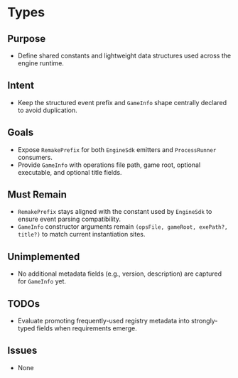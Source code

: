 # Types

## Purpose
- Define shared constants and lightweight data structures used across the engine runtime.

## Intent
- Keep the structured event prefix and `GameInfo` shape centrally declared to avoid duplication.

## Goals
- Expose `RemakePrefix` for both `EngineSdk` emitters and `ProcessRunner` consumers.
- Provide `GameInfo` with operations file path, game root, optional executable, and optional title fields.

## Must Remain
- `RemakePrefix` stays aligned with the constant used by `EngineSdk` to ensure event parsing compatibility.
- `GameInfo` constructor arguments remain `(opsFile, gameRoot, exePath?, title?)` to match current instantiation sites.

## Unimplemented
- No additional metadata fields (e.g., version, description) are captured for `GameInfo` yet.

## TODOs
- Evaluate promoting frequently-used registry metadata into strongly-typed fields when requirements emerge.

## Issues
- None
